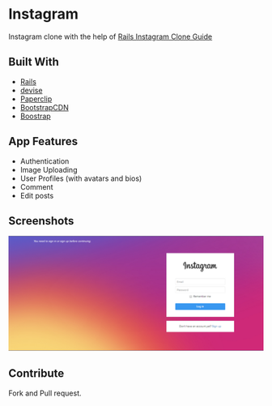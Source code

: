 # Instagram 
 Instagram clone with the help of [Rails Instagram Clone Guide](https://www.devwalks.com)

## Built With
- [Rails](http://guides.rubyonrails.org/getting_started.html)
- [devise](https://github.com/plataformatec/devise)
- [Paperclip](https://www.google.com.ph/url?sa=t&rct=j&q=&esrc=s&source=web&cd=1&cad=rja&uact=8&ved=0ahUKEwi_2a-ZgrDVAhVGGpQKHT6wDEEQFggmMAA&url=http%3A%2F%2Fwww.peoplecancode.com%2Ftutorials%2Fusers-avatars-uploading-images-using-paperclip&usg=AFQjCNHvAwqgcMDjpsq3z6RBw6a6Glc5Yg)
- [BootstrapCDN](https://www.bootstrapcdn.com/)
- [Boostrap](http://getbootstrap.com/)


## App Features
  * Authentication
  * Image Uploading
  * User Profiles (with avatars and bios)
  * Comment
  * Edit posts

## Screenshots
![Authentication page](images/insta1.png "Authentication Page")

## Contribute
Fork and Pull request.
